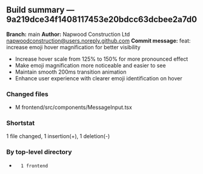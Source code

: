 ## Build summary — 9a219dce34f1408117453e20bdcc63dcbee2a7d0

**Branch:** main **Author:** Napwood Construction Ltd <napwoodconstruction@users.noreply.github.com>
**Commit message:** feat: increase emoji hover magnification for better visibility

- Increase hover scale from 125% to 150% for more pronounced effect
- Make emoji magnification more noticeable and easier to see
- Maintain smooth 200ms transition animation
- Enhance user experience with clearer emoji identification on hover

### Changed files

- M frontend/src/components/MessageInput.tsx

### Shortstat

1 file changed, 1 insertion(+), 1 deletion(-)

### By top-level directory

-       1 frontend
